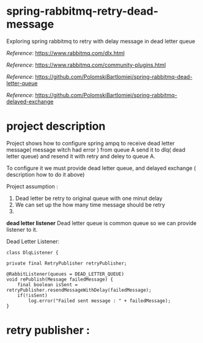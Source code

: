 # spring-rabbitmq-retry-dead-message
Exploring spring rabbitmq to retry with delay message in dead letter queue

_Reference_: https://www.rabbitmq.com/dlx.html

_Reference_: https://www.rabbitmq.com/community-plugins.html

_Reference_: https://github.com/PolomskiBartlomiej/spring-rabbitmq-dead-letter-queue

_Reference_: https://github.com/PolomskiBartlomiej/spring-rabbitmq-delayed-exchange

# project description
Project shows how to configure spring ampq to receive dead letter message( message witch had error )
from queue A send it to dlq( dead letter queue) and resend it with retry and deley to queue A.

To configure it we must provide dead letter queue, and delayed exchange ( description how to do it above)

Project assumption :
 1. Dead letter be retry to original queue with one minut delay
 1. We can set up the how many time message should be retry
 1.

**dead letter listener**
Dead letter queue is common queue so we can provide listener to it.

Dead Letter Listener:

    class DlqListener {

    private final RetryPublisher retryPublisher;

    @RabbitListener(queues = DEAD_LETTER_QUEUE)
    void rePublish(Message failedMessage) {
        final boolean isSent = retryPublisher.resendMessageWithDelay(failedMessage);
        if(!isSent)
            log.error("Failed sent message : " + failedMessage);
    }

# retry publisher :
 
